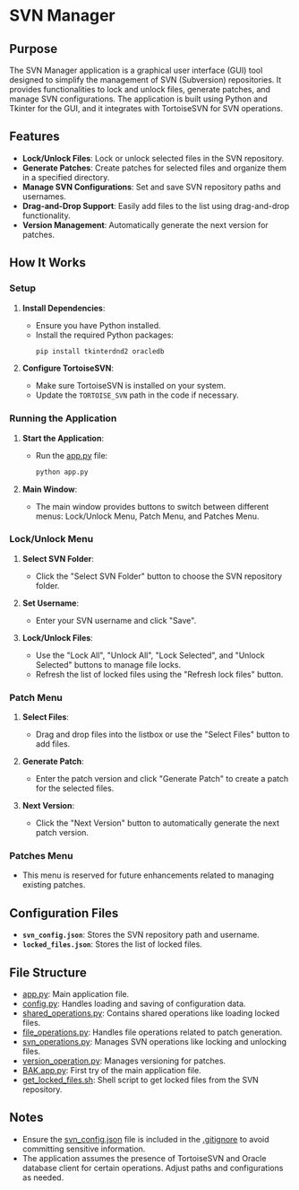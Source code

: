 # SVN Manager

## Purpose

The SVN Manager application is a graphical user interface (GUI) tool designed to simplify the management of SVN (Subversion) repositories. It provides functionalities to lock and unlock files, generate patches, and manage SVN configurations. The application is built using Python and Tkinter for the GUI, and it integrates with TortoiseSVN for SVN operations.

## Features

- **Lock/Unlock Files**: Lock or unlock selected files in the SVN repository.
- **Generate Patches**: Create patches for selected files and organize them in a specified directory.
- **Manage SVN Configurations**: Set and save SVN repository paths and usernames.
- **Drag-and-Drop Support**: Easily add files to the list using drag-and-drop functionality.
- **Version Management**: Automatically generate the next version for patches.

## How It Works

### Setup

1. **Install Dependencies**:
   - Ensure you have Python installed.
   - Install the required Python packages:
     ```sh
     pip install tkinterdnd2 oracledb
     ```

2. **Configure TortoiseSVN**:
   - Make sure TortoiseSVN is installed on your system.
   - Update the `TORTOISE_SVN` path in the code if necessary.

### Running the Application

1. **Start the Application**:
   - Run the [app.py](http://_vscodecontentref_/0) file:
     ```sh
     python app.py
     ```

2. **Main Window**:
   - The main window provides buttons to switch between different menus: Lock/Unlock Menu, Patch Menu, and Patches Menu.

### Lock/Unlock Menu

1. **Select SVN Folder**:
   - Click the "Select SVN Folder" button to choose the SVN repository folder.

2. **Set Username**:
   - Enter your SVN username and click "Save".

3. **Lock/Unlock Files**:
   - Use the "Lock All", "Unlock All", "Lock Selected", and "Unlock Selected" buttons to manage file locks.
   - Refresh the list of locked files using the "Refresh lock files" button.

### Patch Menu

1. **Select Files**:
   - Drag and drop files into the listbox or use the "Select Files" button to add files.

2. **Generate Patch**:
   - Enter the patch version and click "Generate Patch" to create a patch for the selected files.

3. **Next Version**:
   - Click the "Next Version" button to automatically generate the next patch version.

### Patches Menu

- This menu is reserved for future enhancements related to managing existing patches.

## Configuration Files

- **`svn_config.json`**: Stores the SVN repository path and username.
- **`locked_files.json`**: Stores the list of locked files.

## File Structure

- [app.py](http://_vscodecontentref_/1): Main application file.
- [config.py](http://_vscodecontentref_/2): Handles loading and saving of configuration data.
- [shared_operations.py](http://_vscodecontentref_/3): Contains shared operations like loading locked files.
- [file_operations.py](http://_vscodecontentref_/4): Handles file operations related to patch generation.
- [svn_operations.py](http://_vscodecontentref_/5): Manages SVN operations like locking and unlocking files.
- [version_operation.py](http://_vscodecontentref_/6): Manages versioning for patches.
- [BAK.app.py](http://_vscodecontentref_/7): First try of the main application file.
- [get_locked_files.sh](http://_vscodecontentref_/8): Shell script to get locked files from the SVN repository.

## Notes

- Ensure the [svn_config.json](http://_vscodecontentref_/9) file is included in the [.gitignore](http://_vscodecontentref_/10) to avoid committing sensitive information.
- The application assumes the presence of TortoiseSVN and Oracle database client for certain operations. Adjust paths and configurations as needed.